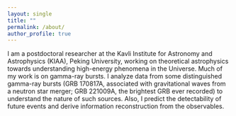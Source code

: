```yaml
---
layout: single
title: ""
permalink: /about/
author_profile: true
---
```


I am a postdoctoral researcher at the Kavli Institute for Astronomy and Astrophysics (KIAA), Peking University, working on theoretical astrophysics towards understanding high-energy phenomena in the Universe.
Much of my work is on gamma-ray bursts. 
I analyze data from some distinguished gamma-ray bursts (GRB 170817A, associated with gravitational waves from a neutron star merger; GRB 221009A, the brightest GRB ever recorded) to understand the nature of such sources. Also, I predict the detectability of future events and derive information reconstruction from the observables. 
